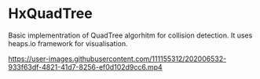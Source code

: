 # HxQuadTree

Basic implementration of QuadTree algorhitm for collision detection. It uses heaps.io framework for visualisation.

https://user-images.githubusercontent.com/111155312/202006532-933f63df-4821-41d7-8256-ef0d102d9cc6.mp4
